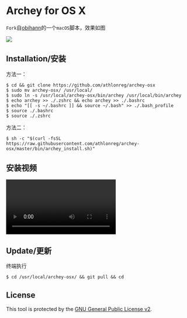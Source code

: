 # Archey for OS X
`Fork`自[obihann](https://github.com/obihann)的一个`macOS`脚本，效果如图

![](http://ovefvi4g3.bkt.clouddn.com/15264792178211.jpg)

## Installation/安装
方法一：

```
$ cd && git clone https://github.com/athlonreg/archey-osx 
$ sudo mv archey-osx/ /usr/local/ 
$ sudo ln -s /usr/local/archey-osx/bin/archey /usr/local/bin/archey 
$ echo archey >> ./.zshrc && echo archey >> ./.bashrc 
$ echo "[[ -s ~/.bashrc ]] && source ~/.bash" >> ./.bash_profile 
$ source ./.bashrc 
$ source ./.zshrc 
```

方法二：

```
$ sh -c "$(curl -fsSL https://raw.githubusercontent.com/athlonreg/archey-osx/master/bin/archey_install.sh)"
```

## 安装视频
![](http://ovefvi4g3.bkt.clouddn.com/install.mov)

## Update/更新
终端执行

```
$ cd /usr/local/archey-osx/ && git pull && cd 
```

## License
This tool is protected by the [GNU General Public License v2](http://www.gnu.org/licenses/gpl-2.0.html).


